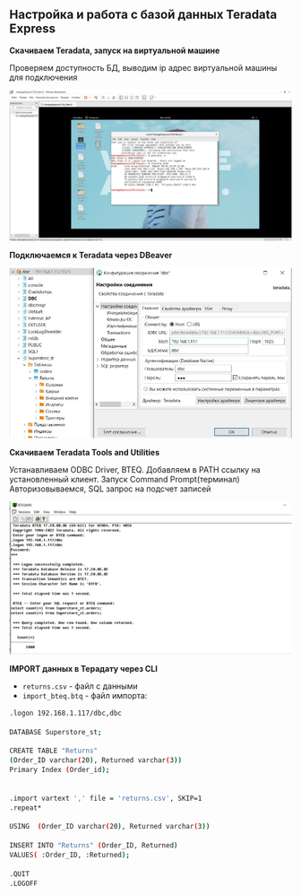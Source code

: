 ## Настройка и работа с базой данных Teradata Express

**Скачиваем Teradata, запуск на виртуальной машине**

Проверяем доступность БД, выводим ip адрес виртуальной машины для подключения

![Иллюстрация к проекту](https://github.com/dimac123/dimac123/blob/main/Data-engineering/Module6/6-1.JPG)

**Подключаемся к Teradata через DBeaver**

![Иллюстрация к проекту](https://github.com/dimac123/dimac123/blob/main/Data-engineering/Module6/6-2.JPG)

**Скачиваем Teradata Tools and Utilities**

Устанавливаем ODBC Driver, BTEQ. Добавляем в PATH ссылку на установленный клиент. Запуск Command Prompt(терминал)
Авторизовываемся, SQL запрос на подсчет записей

![Иллюстрация к проекту](https://github.com/dimac123/dimac123/blob/main/Data-engineering/Module6/6-3.JPG)

**IMPORT данных в Терадату через CLI**

- `returns.csv` - файл с данными
- `import_bteq.btq` - файл импорта:

```sh
.logon 192.168.1.117/dbc,dbc

DATABASE Superstore_st;

CREATE TABLE "Returns"
(Order_ID varchar(20), Returned varchar(3))
Primary Index (Order_id);


.import vartext ',' file = 'returns.csv', SKIP=1
.repeat*

USING  (Order_ID varchar(20), Returned varchar(3))

INSERT INTO "Returns" (Order_ID, Returned)
VALUES( :Order_ID, :Returned);
     
.QUIT
.LOGOFF
```
